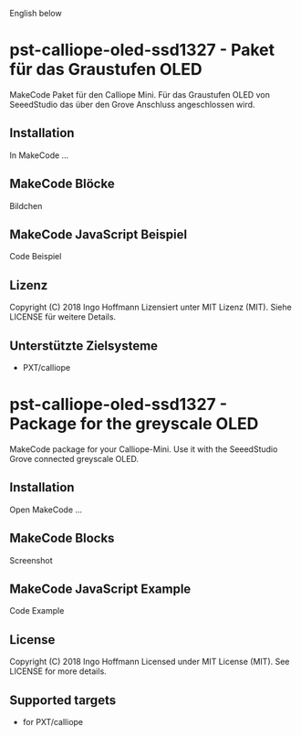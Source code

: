 English below
# pst-calliope-oled-ssd1327 - Paket für das Graustufen OLED
MakeCode Paket für den Calliope Mini. Für das Graustufen OLED von SeeedStudio das über den Grove Anschluss angeschlossen wird.
## Installation
In MakeCode ...
## MakeCode Blöcke
Bildchen
## MakeCode JavaScript Beispiel
Code Beispiel
## Lizenz
Copyright (C) 2018 Ingo Hoffmann
Lizensiert unter MIT Lizenz (MIT). Siehe LICENSE für weitere Details.
## Unterstützte Zielsysteme
* PXT/calliope

# pst-calliope-oled-ssd1327 - Package for the greyscale OLED
MakeCode package for your Calliope-Mini. Use it with the SeeedStudio Grove connected greyscale OLED.
## Installation
Open MakeCode ...
## MakeCode Blocks
Screenshot
## MakeCode JavaScript Example
Code Example
## License
Copyright (C) 2018 Ingo Hoffmann
Licensed under MIT License (MIT). See LICENSE for more details.
## Supported targets
* for PXT/calliope
